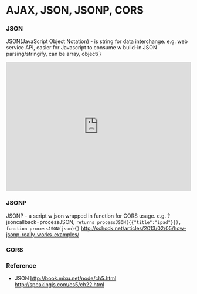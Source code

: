 # AJAX, JSON, JSONP, CORS

### JSON
JSON(JavaScript Object Notation) - is string for data interchange. e.g. web service API, easier for Javascript to consume w build-in JSON parsing/stringify, can be array, object{}

<iframe width="100%" height="350" src="http://jsbin.com/movibe/latest/embed?js" allowfullscreen="allowfullscreen" frameborder="0"></iframe>

### JSONP
JSONP - a script w json wrapped in function for CORS usage. e.g. ?jsoncallback=processJSON, `returns processJSON({{"title":"ipad"}}), function processJSON(json){}`
 http://schock.net/articles/2013/02/05/how-jsonp-really-works-examples/

### CORS

### Reference
- JSON  http://book.mixu.net/node/ch5.html http://speakingjs.com/es5/ch22.html
